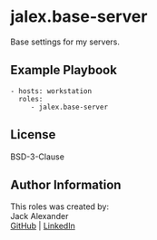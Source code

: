 jalex.base-server
=========  

Base settings for my servers.
  
Example Playbook
----------------

    - hosts: workstation
      roles:
         - jalex.base-server

License
-------

BSD-3-Clause

Author Information
------------------

This roles was created by:  
Jack Alexander  
[GitHub](https://github.com/jalexm8) | [LinkedIn](https://www.linkedin.com/in/jackalexander1008/)
